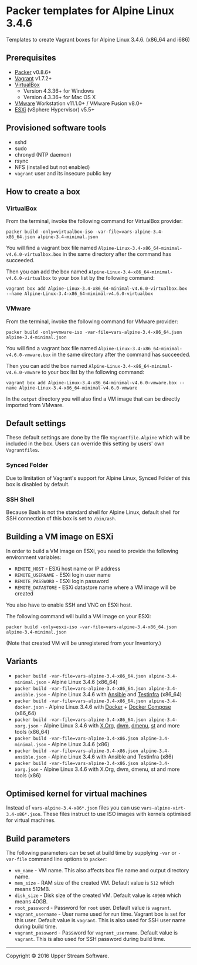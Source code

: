 # Packer templates for Alpine Linux 3.4.6

Templates to create Vagrant boxes for Alpine Linux 3.4.6. (x86_64 and i686)

## Prerequisites

* [Packer] v0.8.6+
* [Vagrant] v1.7.2+
* [VirtualBox]
	* Version 4.3.36+ for Windows
	* Version 4.3.36+ for Mac OS X
* [VMware] Workstation v11.1.0+ / VMware Fusion v8.0+
* [ESXi] (vSphere Hypervisor) v5.5+

[ESXi]: http://www.vmware.com/products/vsphere-hypervisor
        "Free VMware vSphere Hypervisor, Free Virtualization (ESXi)"
[Packer]: https://www.packer.io/ "Packer by HashiCorp"
[Vagrant]: https://www.vagrantup.com/ "Vagrant"
[VirtualBox]: https://www.virtualbox.org/ "Oracle VM VirtualBox"
[VMware]: http://www.vmware.com/ "VMware Virtualization for Desktop &amp; Server, Application, Public &amp; Hybrid Clouds"

## Provisioned software tools

* sshd
* sudo
* chronyd (NTP daemon)
* rsync
* NFS (installed but not enabled)
* `vagrant` user and its insecure public key

## How to create a box

### VirtualBox

From the terminal, invoke the following command for VirtualBox provider:

	packer build -only=virtualbox-iso -var-file=vars-alpine-3.4-x86_64.json alpine-3.4-minimal.json

You will find a vagrant box file named `Alpine-Linux-3.4-x86_64-minimal-v4.6.0-virtualbox.box`
in the same directory after the command has succeeded.

Then you can add the box named `Alpine-Linux-3.4-x86_64-minimal-v4.6.0-virtualbox` to your box list
by the following command:

	vagrant box add Alpine-Linux-3.4-x86_64-minimal-v4.6.0-virtualbox.box --name Alpine-Linux-3.4-x86_64-minimal-v4.6.0-virtualbox

### VMware

From the terminal, invoke the following command for VMware provider:

	packer build -only=vmware-iso -var-file=vars-alpine-3.4-x86_64.json alpine-3.4-minimal.json

You will find a vagrant box file named `Alpine-Linux-3.4-x86_64-minimal-v4.6.0-vmware.box`
in the same directory after the command has succeeded.

Then you can add the box named `Alpine-Linux-3.4-x86_64-minimal-v4.6.0-vmware` to your box list
by the following command:

	vagrant box add Alpine-Linux-3.4-x86_64-minimal-v4.6.0-vmware.box --name Alpine-Linux-3.4-x86_64-minimal-v4.6.0-vmware

In the `output` directory you will also find a VM image that can be directly imported from VMware.

## Default settings

These default settings are done by the file `Vagrantfile.Alpine` which will be included in the box.
Users can override this setting by users' own `Vagrantfile`s.

### Synced Folder

Due to limitation of Vagrant's support for Alpine Linux, Synced Folder of this box is disabled by default.

### SSH Shell

Because Bash is not the standard shell for Alpine Linux, default shell for SSH connection of this box
is set to `/bin/ash`.

## Building a VM image on ESXi

In order to build a VM image on ESXi, you need to provide the following environment variables:

* `REMOTE_HOST` - ESXi host name or IP address
* `REMOTE_USERNAME` - ESXi login user name
* `REMOTE_PASSWORD` - ESXi login password
* `REMOTE_DATASTORE` - ESXi datastore name where a VM image will be created

You also have to enable SSH and VNC on ESXi host.

The following command will build a VM image on your ESXi:

    packer build -only=esxi-iso -var-file=vars-alpine-3.4-x86_64.json alpine-3.4-minimal.json

(Note that created VM will be unregistered from your Inventory.)

## Variants

* `packer build -var-file=vars-alpine-3.4-x86_64.json alpine-3.4-minimal.json` - Alpine Linux 3.4.6 (x86_64)
* `packer build -var-file=vars-alpine-3.4-x86_64.json alpine-3.4-ansible.json` - Alpine Linux 3.4.6 with [Ansible] and [Testinfra] (x86_64)
* `packer build -var-file=vars-alpine-3.4-x86_64.json alpine-3.4-docker.json` - Alpine Linux 3.4.6 with [Docker] + [Docker Compose] (x86_64)
* `packer build -var-file=vars-alpine-3.4-x86_64.json alpine-3.4-xorg.json` - Alpine Linux 3.4.6 with [X.Org], [dwm], [dmenu], [st] and more tools (x86_64)
* `packer build -var-file=vars-alpine-3.4-x86.json alpine-3.4-minimal.json` - Alpine Linux 3.4.6 (x86)
* `packer build -var-file=vars-alpine-3.4-x86.json alpine-3.4-ansible.json` - Alpine Linux 3.4.6 with Ansible and Testinfra (x86)
* `packer build -var-file=vars-alpine-3.4-x86.json alpine-3.4-xorg.json` - Alpine Linux 3.4.6 with X.Org, dwm, dmenu, st and more tools (x86)

[Ansible]: https://www.ansible.com/ "Ansible is Simple IT Automation"
[dmenu]: http://tools.suckless.org/dmenu/ "dmenu | suckless.org tools"
[Docker]: https://www.docker.com/ "Docker - Build, Ship and Run Any App, Anywhere"
[Docker Compose]: https://docs.docker.com/compose/ "Docker Compose - Docker Documentation"
[dwm]: http://dwm.suckless.org/ "suckless.org dwm - dynamic window manager"
[st]: http://st.suckless.org/ "suckless.org st - simple terminal"
[Testinfra]: https://testinfra.readthedocs.io/en/latest/ "Testinfra test your infrastructure &mdash; testinfra 1.4.2 documentation"
[X.Org]: https://www.x.org/wiki/ "X.Org"

## Optimised kernel for virtual machines

Instead of `vars-alpine-3.4-x86*.json` files you can use `vars-alpine-virt-3.4-x86*.json`.
These files instruct to use ISO images with kernels optimised for virtual machines. 

## Build parameters

The following parameters can be set at build time by supplying `-var` or `-var-file` command line options to `packer`:

* `vm_name` - VM name.  This also affects box file name and output directory name.
* `mem_size` - RAM size of the created VM.  Default value is `512` which means 512MB.
* `disk_size` - Disk size of the created VM.  Default value is `40960` which means 40GB.
* `root_password` - Password for `root` user.  Default value is `vagrant`.
* `vagrant_username` - User name used for run time.  Vagrant box is set for this user.  Default value is `vagrant`.
  This is also used for SSH user name during build time.
* `vagrant_password` - Password for `vagrant_username`.  Default value is `vagrant`.
  This is also used for SSH password during build time.

- - -

Copyright &copy; 2016 Upper Stream Software.
